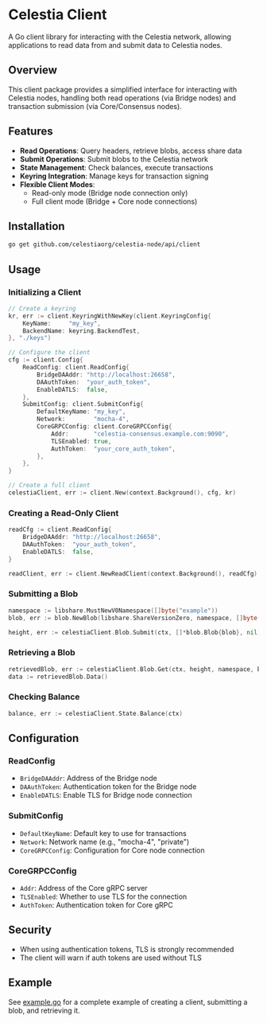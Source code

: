 # Celestia Client

A Go client library for interacting with the Celestia network, allowing applications to read data from and submit data to Celestia nodes.

## Overview

This client package provides a simplified interface for interacting with Celestia nodes, handling both read operations (via Bridge nodes) and transaction submission (via Core/Consensus nodes).

## Features

- **Read Operations**: Query headers, retrieve blobs, access share data
- **Submit Operations**: Submit blobs to the Celestia network
- **State Management**: Check balances, execute transactions
- **Keyring Integration**: Manage keys for transaction signing
- **Flexible Client Modes**:
  - Read-only mode (Bridge node connection only)
  - Full client mode (Bridge + Core node connections)

## Installation

```bash
go get github.com/celestiaorg/celestia-node/api/client
```

## Usage

### Initializing a Client

```go
// Create a keyring
kr, err := client.KeyringWithNewKey(client.KeyringConfig{
    KeyName:     "my_key",
    BackendName: keyring.BackendTest,
}, "./keys")

// Configure the client
cfg := client.Config{
    ReadConfig: client.ReadConfig{
        BridgeDAAddr: "http://localhost:26658",
        DAAuthToken:  "your_auth_token",
        EnableDATLS:  false,
    },
    SubmitConfig: client.SubmitConfig{
        DefaultKeyName: "my_key",
        Network:        "mocha-4",
        CoreGRPCConfig: client.CoreGRPCConfig{
            Addr:       "celestia-consensus.example.com:9090",
            TLSEnabled: true,
            AuthToken:  "your_core_auth_token",
        },
    },
}

// Create a full client
celestiaClient, err := client.New(context.Background(), cfg, kr)
```

### Creating a Read-Only Client

```go
readCfg := client.ReadConfig{
    BridgeDAAddr: "http://localhost:26658",
    DAAuthToken:  "your_auth_token",
    EnableDATLS:  false,
}

readClient, err := client.NewReadClient(context.Background(), readCfg)
```

### Submitting a Blob

```go
namespace := libshare.MustNewV0Namespace([]byte("example"))
blob, err := blob.NewBlob(libshare.ShareVersionZero, namespace, []byte("data"), nil)

height, err := celestiaClient.Blob.Submit(ctx, []*blob.Blob{blob}, nil)
```

### Retrieving a Blob

```go
retrievedBlob, err := celestiaClient.Blob.Get(ctx, height, namespace, blob.Commitment)
data := retrievedBlob.Data()
```

### Checking Balance

```go
balance, err := celestiaClient.State.Balance(ctx)
```

## Configuration

### ReadConfig

- `BridgeDAAddr`: Address of the Bridge node
- `DAAuthToken`: Authentication token for the Bridge node
- `EnableDATLS`: Enable TLS for Bridge node connection

### SubmitConfig

- `DefaultKeyName`: Default key to use for transactions
- `Network`: Network name (e.g., "mocha-4", "private")
- `CoreGRPCConfig`: Configuration for Core node connection

### CoreGRPCConfig

- `Addr`: Address of the Core gRPC server
- `TLSEnabled`: Whether to use TLS for the connection
- `AuthToken`: Authentication token for Core gRPC

## Security

- When using authentication tokens, TLS is strongly recommended
- The client will warn if auth tokens are used without TLS

## Example

See [example.go](https://github.com/celestiaorg/celestia-node/blob/light-lib/api/client/example/example.go) for a complete example of creating a client, submitting a blob, and retrieving it.
